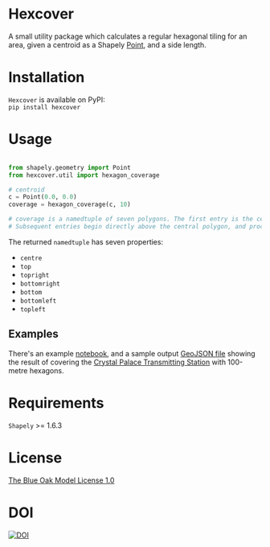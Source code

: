 # Hexcover
A small utility package which calculates a regular hexagonal tiling for an area, given a centroid as a Shapely [Point](https://shapely.readthedocs.io/en/latest/manual.html#Point), and a side length.

# Installation
`Hexcover` is available on PyPI:  
`pip install hexcover`

# Usage
```python

from shapely.geometry import Point
from hexcover.util import hexagon_coverage

# centroid
c = Point(0.0, 0.0)
coverage = hexagon_coverage(c, 10)

# coverage is a namedtuple of seven polygons. The first entry is the central polygon.
# Subsequent entries begin directly above the central polygon, and proceed clockwise.
```
The returned `namedtuple` has seven properties:

- `centre`
- `top`
- `topright`
- `bottomright`
- `bottom`
- `bottomleft`
- `topleft`

## Examples
There's an example [notebook](hexcover.ipynb), and a sample output [GeoJSON file](coverage.geojson) showing the result of covering the [Crystal Palace Transmitting Station]() with 100-metre hexagons.

# Requirements
`Shapely` >= 1.6.3

# License
[The Blue Oak Model License 1.0](LICENSE.md)

# DOI
[![DOI](https://zenodo.org/badge/194419900.svg)](https://zenodo.org/badge/latestdoi/194419900)
